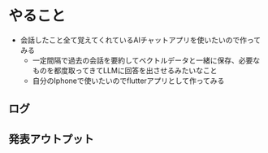 # やること
- 会話したこと全て覚えてくれているAIチャットアプリを使いたいので作ってみる
  - 一定間隔で過去の会話を要約してベクトルデータと一緒に保存、必要なものを都度取ってきてLLMに回答を出させるみたいなこと
  - 自分のIphoneで使いたいのでflutterアプリとして作ってみる

## ログ

## 発表アウトプット
